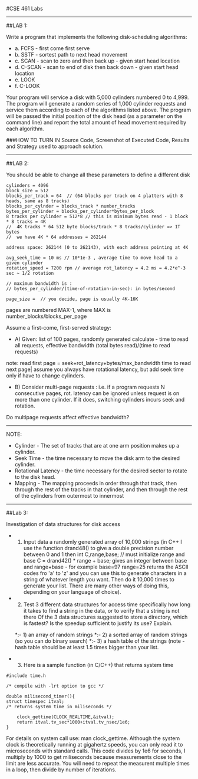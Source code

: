 #CSE 461 Labs

---

##LAB 1:

Write a program that implements the following disk-scheduling algorithms:
 * a. FCFS - first come first serve
 * b. SSTF - sortest path to next head movement
 * c. SCAN - scan to zero and then back up - given start head location
 * d. C-SCAN - scan to end of disk then back down - given start head location
 * e. LOOK 
 * f. C-LOOK 

Your program will service a disk with 5,000 cylinders numbered 0 to 4,999. The program will generate a random 
series of 1,000 cylinder requests and service them according to each of the algorithms listed above. The 
program will be passed the initial position of the disk head (as a parameter on the command line) and report 
the total amount of head movement required by each algorithm.

###HOW TO TURN IN
Source Code, Screenshot of Executed Code, Results and Strategy used to approach solution. 

---

##LAB 2:

You should be able to change all these parameters to define a different disk

```
cylinders = 4096 
block_size = 512
blocks_per_track = 64  // (64 blocks per track on 4 platters with 8 heads, same as 8 tracks)
blocks_per_cylnder = blocks_track * number_tracks
bytes_per_cylinder = blocks_per_cylinder*bytes_per_block
8 tracks per cylinder = 512*8 // this is minimum bytes read - 1 block * 8 tracks = 4K
//  4K tracks * 64 512 byte blocks/track * 8 tracks/cylinder => 1T bytes
//  we have 4K * 64 addresses = 262144

address space: 262144 (0 to 262143), with each address pointing at 4K

avg_seek_time = 10 ms // 10*1e-3 , average time to move head to a given cylinder
rotation_speed = 7200 rpm // average rot_latency = 4.2 ms = 4.2*e^-3 sec ~ 1/2 rotation

// maximum bandwidth is :
// bytes_per_cylinder/(time-of-rotation-in-sec): in bytes/second

page_size =  // you decide, page is usually 4K-16K

```
pages are numbered MAX-1, where MAX is number_blocks/blocks_per_page 

Assume a first-come, first-served strategy:

 * A) Given: list of 100 pages, randomly generated
	calculate - time to read all requests, 
	effective bandwidth (total bytes read)/(time to read requests)

 note: read first page = seek+rot_latency+bytes/max_bandwidth
	time to read next page| assume you always have rotational latency, but
	add seek time only if have to change cylinders.
	  
 * B) Consider multi-page requests : i.e. if a program requests N consecutive pages, rot. 
      latency can be ignored unless request is on more than one cylinder. If it does, switching 
      cylinders incurs seek and rotation.

Do multipage requests affect effective bandwidth?

---

NOTE:
 * Cylinder - The set of tracks that are at one arm position makes up a cylinder.
 * Seek Time - the time necessary to move the disk arm to the desired cylinder.
 * Rotational Latency - the time necessary for the desired sector to rotate to the disk head.
 * Mapping - The mapping proceeds in order through that track, then through the rest of the tracks in that cylinder, and then through the rest of the cylinders from outermost to innermost

---

##Lab 3:

Investigation of data structures for disk access

 * 1) Input data a randomly generated array of 10,000 strings 
 (in C++ I use the function drand48() to give a double precision number between 0 and 1 then 
	int C,range,base; // must initialize range and base
	C = drand42() * range + base;
  gives an integer between base and range+base - for example base=97 range=25 returns the
  ASCII codes fro 'a' to 'z' and you can use this to generate characters in a string of 
  whatever length you want. Then do it 10,000 times to generate your list. There are many
  other ways of doing this, depending on your language of choice).

 * 2) Test 3 different data structures for access time
   specifically how long it takes to find a string in the data, or to verify that a string is not there
   Of the 3 data structures suggested to store a directory, which is fastest? Is the
   speedup sufficient to justify its use? Explain.
    
    *:- 1) an array of random strings
    *:- 2) a sorted array of random strings (so you can do binary search)
    *:- 3) a hash table of the strings (note - hash table should be at least 1.5 times bigger than your list.
   
 * 3) Here is a sample function (in C/C++) that returns system time
 
```
#include time.h

/* compile with -lrt option to gcc */

double milisecond_timer(){
struct timespec itval;
/* returns system time in miliseconds */

	clock_gettime(CLOCK_REALTIME,&itval);
	return itval.tv_sec*1000+itval.tv_nsec/1e6;
}
```
For details on system call use: man clock_gettime. Although the system clock is theoretically
running at gigahertz speeds, you can only read it to microseconds with standard calls. This
code divides by 1e6 for seconds, I multiply by 1000 to get miliseconds because measurements close to
the limit are less accurate. You will need to repeat the measurent multiple times in a loop, then
divide by number of iterations.


